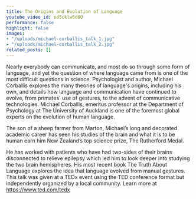 ```yaml
---
title: The Origins and Evolution of Language
youtube_video_id: nd5cklw6d6Q
performance: false
highlight: false
images:
- "/uploads/michael-corballis_talk_1.jpg"
- "/uploads/michael-corballis_talk_2.jpg"
related_posts: []
---
```


Nearly everybody can communicate, and most do so through some form of language, and yet the question of where language came from is one of the most difficult questions in science. Psychologist and author, Michael Corballis explores the many theories of language's origins, including his own, and details how language and communication have continued to evolve, from primates' use of gestures, to the advent of communicative technologies. Michael Corballis, emeritus professor at the Department of Psychology at The University of Auckland is one of the foremost global experts on the evolution of human language. 

The son of a sheep farmer from Marton, Michael’s long and decorated academic career has seen his studies of the brain and what it is to be human earn him New Zealand’s top science prize, The Rutherford Medal.

He has worked with patients who have had two-sides of their brains disconnected to relieve epilepsy which led him to look deeper into studying the two brain hemispheres. His most recent book The Truth About Language explores the idea that language evolved from manual gestures. This talk was given at a TEDx event using the TED conference format but independently organized by a local community. Learn more at https://www.ted.com/tedx
